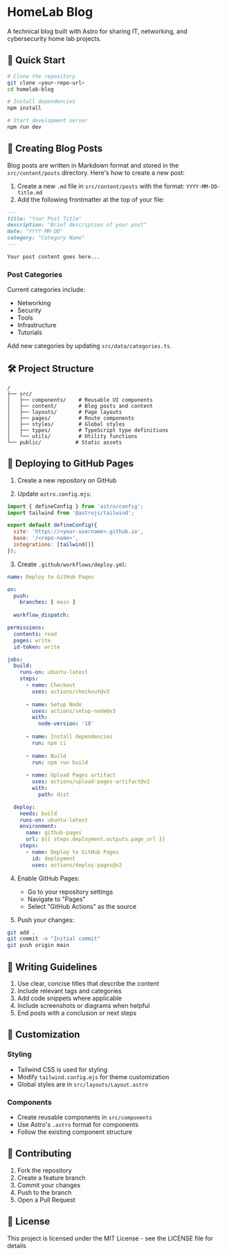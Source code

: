 # HomeLab Blog

A technical blog built with Astro for sharing IT, networking, and cybersecurity home lab projects.

## 🚀 Quick Start

```bash
# Clone the repository
git clone <your-repo-url>
cd homelab-blog

# Install dependencies
npm install

# Start development server
npm run dev
```

## 📝 Creating Blog Posts

Blog posts are written in Markdown format and stored in the `src/content/posts` directory. Here's how to create a new post:

1. Create a new `.md` file in `src/content/posts` with the format: `YYYY-MM-DD-title.md`
2. Add the following frontmatter at the top of your file:

```markdown
---
title: "Your Post Title"
description: "Brief description of your post"
date: "YYYY-MM-DD"
category: "Category Name"
---

Your post content goes here...
```

### Post Categories

Current categories include:
- Networking
- Security
- Tools
- Infrastructure
- Tutorials

Add new categories by updating `src/data/categories.ts`.

## 🛠️ Project Structure

```
/
├── src/
│   ├── components/    # Reusable UI components
│   ├── content/       # Blog posts and content
│   ├── layouts/       # Page layouts
│   ├── pages/         # Route components
│   ├── styles/        # Global styles
│   ├── types/         # TypeScript type definitions
│   └── utils/         # Utility functions
└── public/           # Static assets
```

## 🚀 Deploying to GitHub Pages

1. Create a new repository on GitHub

2. Update `astro.config.mjs`:

```javascript
import { defineConfig } from 'astro/config';
import tailwind from '@astrojs/tailwind';

export default defineConfig({
  site: 'https://<your-username>.github.io',
  base: '/<repo-name>',
  integrations: [tailwind()]
});
```

3. Create `.github/workflows/deploy.yml`:

```yaml
name: Deploy to GitHub Pages

on:
  push:
    branches: [ main ]
  
  workflow_dispatch:

permissions:
  contents: read
  pages: write
  id-token: write

jobs:
  build:
    runs-on: ubuntu-latest
    steps:
      - name: Checkout
        uses: actions/checkout@v3
      
      - name: Setup Node
        uses: actions/setup-node@v3
        with:
          node-version: '18'
          
      - name: Install dependencies
        run: npm ci
        
      - name: Build
        run: npm run build
        
      - name: Upload Pages artifact
        uses: actions/upload-pages-artifact@v2
        with:
          path: dist

  deploy:
    needs: build
    runs-on: ubuntu-latest
    environment:
      name: github-pages
      url: ${{ steps.deployment.outputs.page_url }}
    steps:
      - name: Deploy to GitHub Pages
        id: deployment
        uses: actions/deploy-pages@v2
```

4. Enable GitHub Pages:
   - Go to your repository settings
   - Navigate to "Pages"
   - Select "GitHub Actions" as the source

5. Push your changes:
```bash
git add .
git commit -m "Initial commit"
git push origin main
```

## 📝 Writing Guidelines

1. Use clear, concise titles that describe the content
2. Include relevant tags and categories
3. Add code snippets where applicable
4. Include screenshots or diagrams when helpful
5. End posts with a conclusion or next steps

## 🎨 Customization

### Styling
- Tailwind CSS is used for styling
- Modify `tailwind.config.mjs` for theme customization
- Global styles are in `src/layouts/Layout.astro`

### Components
- Create reusable components in `src/components`
- Use Astro's `.astro` format for components
- Follow the existing component structure

## 🤝 Contributing

1. Fork the repository
2. Create a feature branch
3. Commit your changes
4. Push to the branch
5. Open a Pull Request

## 📄 License

This project is licensed under the MIT License - see the LICENSE file for details
